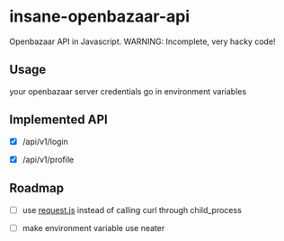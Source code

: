 # insane-openbazaar-api
Openbazaar API in Javascript. WARNING: Incomplete, very hacky code!


## Usage

your openbazaar server credentials go in environment variables


## Implemented API

* [x] /api/v1/login
* [x] /api/v1/profile



## Roadmap

* [ ] use [request.js](https://npmjs.org/package/request) instead of calling curl through child_process
* [ ] make environment variable use neater



